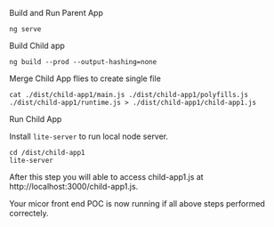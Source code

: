 Build and Run Parent App

```shell
ng serve
```


Build Child app
```shell
ng build --prod --output-hashing=none
```

Merge Child App flies to create single file

```shell
cat ./dist/child-app1/main.js ./dist/child-app1/polyfills.js ./dist/child-app1/runtime.js > ./dist/child-app1/child-app1.js
```

Run Child App

Install `lite-server` to run local node server. 

```shell
cd /dist/child-app1
lite-server
```

After this step you will able to access child-app1.js at http://localhost:3000/child-app1.js.


Your micor front end POC is now running if all above steps performed correctely.
